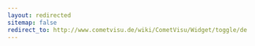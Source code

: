 ```yaml
---
layout: redirected
sitemap: false
redirect_to: http://www.cometvisu.de/wiki/CometVisu/Widget/toggle/de
---
```



